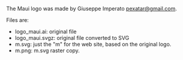 The Maui logo was made by Giuseppe Imperato <pexatar@gmail.com>.

Files are:

 * logo_maui.ai: original file
 * logo_maui.svgz: original file converted to SVG
 * m.svg: just the "m" for the web site, based on the original logo.
 * m.png: m.svg raster copy.

